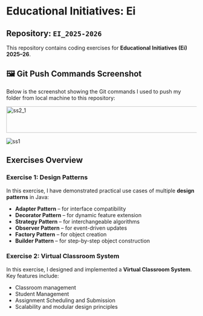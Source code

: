 # Educational Initiatives: Ei  

## Repository: `EI_2025-2026`  

This repository contains coding exercises for **Educational Initiatives (Ei) 2025–26**.  


## 🖼️ Git Push Commands Screenshot
Below is the screenshot showing the Git commands I used to push my folder from local machine to this repository:

<img width="547" height="70" alt="ss2_1" src="https://github.com/user-attachments/assets/cbfc5fe8-8293-409b-9901-10b93cfe26d0" />

![ss1](https://github.com/user-attachments/assets/bde33607-42f2-484a-96c2-5cbb015b4d2a)





## Exercises Overview

### **Exercise 1: Design Patterns**
In this exercise, I have demonstrated practical use cases of multiple **design patterns** in Java:
- **Adapter Pattern** – for interface compatibility  
- **Decorator Pattern** – for dynamic feature extension  
- **Strategy Pattern** – for interchangeable algorithms  
- **Observer Pattern** – for event-driven updates  
- **Factory Pattern** – for object creation  
- **Builder Pattern** – for step-by-step object construction  



### **Exercise 2: Virtual Classroom System**
In this exercise, I designed and implemented a **Virtual Classroom System**.  
Key features include:  
- Classroom management  
- Student Management  
- Assignment Scheduling and Submission
- Scalability and modular design principles  



